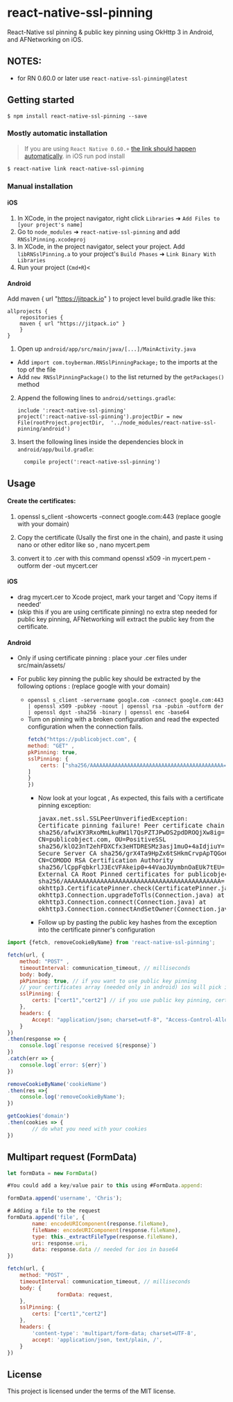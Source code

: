 
# react-native-ssl-pinning

React-Native ssl pinning & public key pinning using OkHttp 3 in Android, and AFNetworking on iOS. 

## NOTES:

- for RN 0.60.0 or later use `react-native-ssl-pinning@latest`


## Getting started

`$ npm install react-native-ssl-pinning --save`


### Mostly automatic installation

> If you are using `React Native 0.60.+` [the link should happen automatically](https://github.com/react-native-community/cli/blob/master/docs/autolinking.md). in iOS run pod install

`$ react-native link react-native-ssl-pinning`

### Manual installation


#### iOS

1. In XCode, in the project navigator, right click `Libraries` ➜ `Add Files to [your project's name]`
2. Go to `node_modules` ➜ `react-native-ssl-pinning` and add `RNSslPinning.xcodeproj`
3. In XCode, in the project navigator, select your project. Add `libRNSslPinning.a` to your project's `Build Phases` ➜ `Link Binary With Libraries`
4. Run your project (`Cmd+R`)<

#### Android

Add maven { url "https://jitpack.io" } to project level build.gradle like this: 
```
allprojects {
    repositories {
	maven { url "https://jitpack.io" }
    }
}
```
1. Open up `android/app/src/main/java/[...]/MainActivity.java`
  - Add `import com.toyberman.RNSslPinningPackage;` to the imports at the top of the file
  - Add `new RNSslPinningPackage()` to the list returned by the `getPackages()` method
2. Append the following lines to `android/settings.gradle`:
  	```
  	include ':react-native-ssl-pinning'
  	project(':react-native-ssl-pinning').projectDir = new File(rootProject.projectDir, 	'../node_modules/react-native-ssl-pinning/android')
  	```
3. Insert the following lines inside the dependencies block in `android/app/build.gradle`:
  	```
      compile project(':react-native-ssl-pinning')
  	```


## Usage

#### Create the certificates:
1. openssl s_client -showcerts -connect google.com:443 (replace google with your domain)

2. Copy the certificate (Usally the first one in the chain), and paste it using nano or other editor like so , nano mycert.pem
3. convert it to .cer with this command
openssl x509 -in mycert.pem -outform der -out mycert.cer 

#### iOS
 - drag mycert.cer to Xcode project, mark your target and 'Copy items if needed'
 - (skip this if you are using certificate pinning) no extra step needed for public key pinning,  AFNetworking will extract the public key from the certificate. 

#### Android
 -  Only if using certificate pinning : place your .cer files under src/main/assets/

 - For public key pinning the public key should be extracted by the following options
: (replace google with your domain)
	- ```openssl s_client -servername google.com -connect google.com:443 | openssl x509 -pubkey -noout | openssl rsa -pubin -outform der | openssl dgst -sha256 -binary | openssl enc -base64```
	- Turn on pinning with a broken configuration and read the expected configuration when the connection fails.
		```javascript
		fetch("https://publicobject.com", {
		method: "GET" ,
		pkPinning: true,
		sslPinning: {
			certs: ["sha256/AAAAAAAAAAAAAAAAAAAAAAAAAAAAAAAAAAAAAAAAAAA="
		] 
		}
		})
		```
		- Now look at your logcat ,   As expected, this fails with a certificate pinning exception: <pre>javax.net.ssl.SSLPeerUnverifiedException: Certificate pinning failure!
		Peer certificate chain:
		sha256/afwiKY3RxoMmLkuRW1l7QsPZTJPwDS2pdDROQjXw8ig=: CN=publicobject.com, OU=PositiveSSL
		sha256/klO23nT2ehFDXCfx3eHTDRESMz3asj1muO+4aIdjiuY=: CN=COMODO RSA Secure Server CA
		sha256/grX4Ta9HpZx6tSHkmCrvpApTQGo67CYDnvprLg5yRME=: CN=COMODO RSA Certification Authority
		sha256/lCppFqbkrlJ3EcVFAkeip0+44VaoJUymbnOaEUk7tEU=: CN=AddTrust External CA Root
		Pinned certificates for publicobject.com:
		sha256/AAAAAAAAAAAAAAAAAAAAAAAAAAAAAAAAAAAAAAAAAAA=
		at okhttp3.CertificatePinner.check(CertificatePinner.java)
		at okhttp3.Connection.upgradeToTls(Connection.java)
		at okhttp3.Connection.connect(Connection.java)
		at okhttp3.Connection.connectAndSetOwner(Connection.java)
		- Follow up by pasting the public key hashes from the exception into the certificate pinner's configuration
 
```javascript
import {fetch, removeCookieByName} from 'react-native-ssl-pinning';

fetch(url, {
	method: "POST" ,
	timeoutInterval: communication_timeout, // milliseconds
	body: body,
	pkPinning: true, // if you want to use public key pinning
	// your certificates array (needed only in android) ios will pick it automatically
	sslPinning: {
		certs: ["cert1","cert2"] // if you use public key pinning, certs should look like ["sha256/....","sha256/..."]
	},
	headers: {
		Accept: "application/json; charset=utf-8", "Access-Control-Allow-Origin": "*", "e_platform": "mobile",
	}
})
.then(response => {
	console.log(`response received ${response}`)
})
.catch(err => {
	console.log(`error: ${err}`)
})

removeCookieByName('cookieName')
.then(res =>{
	console.log('removeCookieByName');
})

getCookies('domain')
.then(cookies => {
		// do what you need with your cookies
})

```
  ## Multipart request (FormData)

```javascript
let formData = new FormData()

#You could add a key/value pair to this using #FormData.append:

formData.append('username', 'Chris');

# Adding a file to the request
formData.append('file', {
		name: encodeURIComponent(response.fileName),
		fileName: encodeURIComponent(response.fileName),
		type: this._extractFileType(response.fileName),
		uri: response.uri,
		data: response.data // needed for ios in base64
})

fetch(url, {
	method: "POST" ,
	timeoutInterval: communication_timeout, // milliseconds
	body: {
				formData: request,
	},
	sslPinning: {
		certs: ["cert1","cert2"]
	},
	headers: {
		'content-type': 'multipart/form-data; charset=UTF-8',
		accept: 'application/json, text/plain, /',
	}
})

```

## License
This project is licensed under the terms of the MIT license.